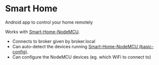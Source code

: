 # Smart Home

Android app to control your home remotely

Works with [Smart-Home-NodeMCU](https://github.com/rutvora/Smart-Home-NodeMCU.git).

- Connects to broker given by broker.local
- Can auto-detect the devices running [Smart-Home-NodeMCU (basic-config)](https://github.com/rutvora/Smart-Home-NodeMCU/tree/master/basic_config).
- Can configure the NodeMCU devices (eg. which WiFi to connect to)
